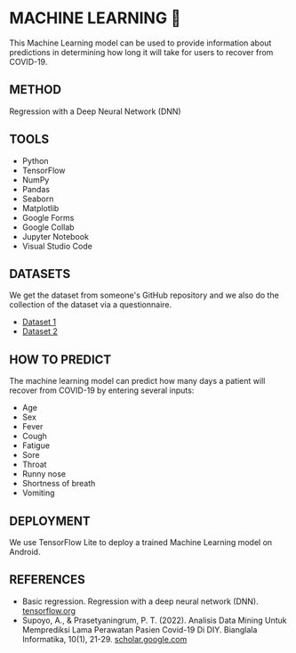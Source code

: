 # MACHINE LEARNING 🤖	
This Machine Learning model can be used to provide information about predictions in determining how long it will take for users to recover from COVID-19.

## METHOD
Regression with a Deep Neural Network (DNN)

## TOOLS
- Python
- TensorFlow
- NumPy
- Pandas
- Seaborn
- Matplotlib
- Google Forms
- Google Collab
- Jupyter Notebook
- Visual Studio Code

## DATASETS 

We get the dataset from someone's GitHub repository and we also do the collection of the dataset via a questionnaire.

- [Dataset 1](https://github.com/saadidrees/dataset_covid_19_symptoms/blob/master/dataset_symps_covid19.csv)
- [Dataset 2](https://github.com/yuliusius1/waras-bangkit-capstone-2022/blob/ml-dev/Dataset/dataset_kuesioner_1.csv)

## HOW TO PREDICT
The machine learning model can predict how many days a patient will recover from COVID-19 by entering several inputs:
- Age	
- Sex	
- Fever	
- Cough	
- Fatigue	
- Sore 
- Throat	
- Runny nose	
- Shortness of breath	
- Vomiting	

## DEPLOYMENT 
We use TensorFlow Lite to deploy a trained Machine Learning model on Android.

## REFERENCES
- Basic regression. Regression with a deep neural network (DNN). [tensorflow.org](https://www.tensorflow.org/tutorials/keras/regression#linear_regression)
- Supoyo, A., & Prasetyaningrum, P. T. (2022). Analisis Data Mining Untuk Memprediksi Lama Perawatan Pasien Covid-19 Di DIY. Bianglala Informatika, 10(1), 21-29. [scholar.google.com](https://ejournal.bsi.ac.id/ejurnal/index.php/Bianglala/article/view/11890) 
